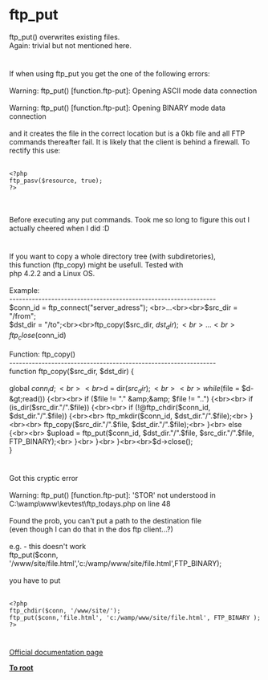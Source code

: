 # ftp_put



ftp_put() overwrites existing files. <br>Again: trivial but not mentioned here.  

#

If when using ftp_put you get the one of the following errors:<br><br>Warning: ftp_put() [function.ftp-put]: Opening ASCII mode data connection<br><br>Warning: ftp_put() [function.ftp-put]: Opening BINARY mode data connection<br><br>and it creates the file in the correct location but is a 0kb file and all FTP commands thereafter fail. It is likely that the client is behind a firewall. To rectify this use:<br><br>

```
<?php
ftp_pasv($resource, true);
?>
```
<br><br>Before executing any put commands. Took me so long to figure this out I actually cheered when I did :D  

#

If you want to copy a whole directory tree (with subdiretories), <br>this function (ftp_copy) might be usefull. Tested with <br>php 4.2.2 and a Linux OS. <br><br>Example:<br>----------------------------------------------------------------<br>$conn_id = ftp_connect("server_adress"); <br>...<br><br>$src_dir = "/from";<br>$dst_dir = "/to";<br><br>ftp_copy($src_dir, $dst_dir);<br>...<br>ftp_close($conn_id)<br><br>Function: ftp_copy()<br>----------------------------------------------------------------<br>function ftp_copy($src_dir, $dst_dir) {<br><br>global $conn_id;<br><br>$d = dir($src_dir);<br><br>    while($file = $d-&gt;read()) {<br><br>        if ($file != "." &amp;&amp; $file != "..") {<br><br>            if (is_dir($src_dir."/".$file)) {<br><br>                if (!@ftp_chdir($conn_id, $dst_dir."/".$file)) {<br><br>                ftp_mkdir($conn_id, $dst_dir."/".$file);<br>                }<br><br>            ftp_copy($src_dir."/".$file, $dst_dir."/".$file);<br>            }<br>            else {<br><br>            $upload = ftp_put($conn_id, $dst_dir."/".$file, $src_dir."/".$file, FTP_BINARY);<br>            }<br>        }<br>    }<br><br>$d-&gt;close();<br>}  

#

Got this cryptic error<br><br>Warning:  ftp_put() [function.ftp-put]: &apos;STOR&apos; not understood in <br>C:\wamp\www\kevtest\ftp_todays.php on line 48<br><br>Found the prob, you can&apos;t put a path to the destination file<br>(even though I can do that in the dos ftp client...?)<br><br>e.g. - this doesn&apos;t work<br>ftp_put($conn, &apos;/www/site/file.html&apos;,&apos;c:/wamp/www/site/file.html&apos;,FTP_BINARY);<br><br>you have to put<br><br>

```
<?php
ftp_chdir($conn, '/www/site/');
ftp_put($conn,'file.html', 'c:/wamp/www/site/file.html', FTP_BINARY );
?>
```
  

#

[Official documentation page](https://www.php.net/manual/en/function.ftp-put.php)

**[To root](/README.md)**